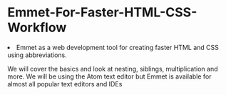 # Emmet-For-Faster-HTML-CSS-Workflow

<li>Emmet as a web development tool for creating faster HTML and CSS using abbreviations.</li>

We will cover the basics and look at nesting, siblings, multiplication and more. We will be using the Atom text editor but Emmet is available for almost all popular text editors and IDEs
